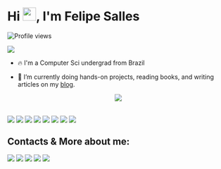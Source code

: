<h1 align="left">Hi <img src="https://raw.githubusercontent.com/kaueMarques/kaueMarques/master/hi.gif" height="30px">, I'm Felipe Salles</h1>
<p align="left"> <img src="https://komarev.com/ghpvc/?username=felipemsalles&color=yellow" alt="Profile views" /> </p>
<p align="left"> <a href="https://blogfelipe.com" target="_blank"><img src="https://img.shields.io/website-up-down-green-red/https/blogfelipe.com.svg"></a> </p>

- 🔥 I'm a Computer Sci undergrad from Brazil 

- 🔭 I’m currently doing hands-on projects, reading books, and writing articles on my [blog](https://blogfelipe.com).

<p align="center">
  <img src="http://github-readme-streak-stats.herokuapp.com?user=felipemsalles&theme=dark&mode=weekly" />
</p>

<div style="display: inline_block"><br>
  <img align="center" src="https://img.shields.io/badge/Python-3776AB?style=for-the-badge&logo=python&logoColor=white">
  <img align="center" src="https://img.shields.io/badge/C-00599C?style=for-the-badge&logo=c&logoColor=white">
  <img align="center" src="https://img.shields.io/badge/Java-ED8B00?style=for-the-badge&logo=java&logoColor=white">
  <img align="center" src="https://img.shields.io/badge/HTML-239120?style=for-the-badge&logo=html5&logoColor=white">
  <img align="center" src="https://img.shields.io/badge/CSS-239120?&style=for-the-badge&logo=css3&logoColor=white">
  <img align="center" src="https://img.shields.io/badge/Rust-000000?style=for-the-badge&logo=rust&logoColor=white">
  <img align="center" src="https://img.shields.io/badge/Lua-2C2D72?style=for-the-badge&logo=lua&logoColor=white">
  <img align="center" src="https://img.shields.io/badge/Shell_Script-121011?style=for-the-badge&logo=gnu-bash&logoColor=white">
</div>

  ## Contacts & More about me:
  
<div> 
 <a href="https://felipemsalles.github.io/" target="_blank"><img src="https://img.shields.io/badge/website-000000?style=for-the-badge&logo=About.me&logoColor=white"></a>
 <a href="https://blogfelipe.com" target="_blank"><img src="https://img.shields.io/badge/Blogger-FF5722?style=for-the-badge&logo=blogger&logoColor=white"></a>
 <a href="https://felipe-salles.medium.com/" target="_blank"><img src="https://img.shields.io/badge/Medium-12100E?style=for-the-badge&logo=medium&logoColor=white"></a>
 <a href="https://twitter.com/felipesallesBR" target="_blank"><img src="https://img.shields.io/badge/Twitter-1DA1F2?style=for-the-badge&logo=twitter&logoColor=white"></a> 
 <a href="https://www.linkedin.com/in/felipemsalles/" target="_blank"><img src="https://img.shields.io/badge/LinkedIn-0077B5?style=for-the-badge&logo=linkedin&logoColor=white"></a> 

 
</div>
